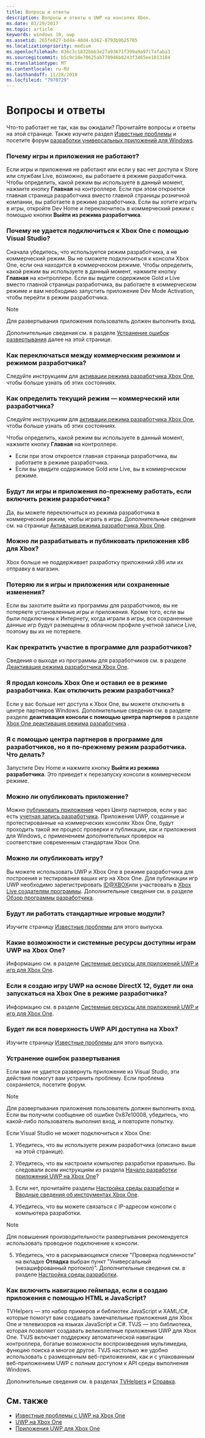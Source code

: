 ```yaml
---
title: Вопросы и ответы
description: Вопросы и ответы о UWP на консолях Xbox.
ms.date: 03/29/2017
ms.topic: article
keywords: windows 10, uwp
ms.assetid: 265fe827-bd4a-48d4-b362-8793b9b25705
ms.localizationpriority: medium
ms.openlocfilehash: 036c3c1832bbb3e27a93671f399a9a97c7afaba3
ms.sourcegitcommit: b5c9c18e70625ab770946b8243f3465ee1013184
ms.translationtype: MT
ms.contentlocale: ru-RU
ms.lasthandoff: 11/28/2018
ms.locfileid: "7970729"
---
```

# <a name="frequently-asked-questions"></a>Вопросы и ответы

Что-то работает не так, как вы ожидали? Прочитайте вопросы и ответы на этой странице. Также изучите раздел [Известные проблемы](known-issues.md) и посетите форум [разработки универсальных приложений для Windows](https://go.microsoft.com/fwlink/?linkid=839446). 

### <a name="why-arent-my-games-and-apps-working"></a>Почему игры и приложения не работают?

Если игры и приложения не работают или если у вас нет доступа к Store или службам Live, возможно, вы работаете в режиме разработчика. Чтобы определить, какой режим вы используете в данный момент, нажмите кнопку **Главная** на контроллере. Если при этом откроется главная страница разработчика вместо главной страницы розничной компании, вы работаете в режиме разработчика. Если вы хотите играть в игры, откройте Dev Home и переключитесь в коммерческий режим с помощью кнопки **Выйти из режима разработчика**.

### <a name="why-cant-i-connect-to-my-xbox-one-using-visual-studio"></a>Почему не удается подключиться к Xbox One с помощью Visual Studio?

Сначала убедитесь, что используется режим разработчика, а не коммерческий режим. Вы не сможете подключиться к консоли Xbox One, если она находится в коммерческом режиме. Чтобы определить, какой режим вы используете в данный момент, нажмите кнопку **Главная** на контроллере. Если вы видите содержимое Gold и Live вместо главной страницы разработчика, вы работаете в коммерческом режиме и вам необходимо запустить приложение Dev Mode Activation, чтобы перейти в режим разработчика.

> [!NOTE]
> Для развертывания приложения пользователь должен выполнить вход.

Дополнительные сведения см. в разделе [Устранение ошибок развертывания](#fixing-deployment-failures) далее на этой странице.

### <a name="how-do-i-switch-between-retail-mode-and-developer-mode"></a>Как переключаться между коммерческим режимом и режимом разработчика?

Следуйте инструкциям для [активации режима разработчика Xbox One](devkit-activation.md), чтобы больше узнать об этих состояниях.

### <a name="how-do-i-know-if-i-am-in-retail-mode-or-developer-mode"></a>Как определить текущий режим — коммерческий или разработчика?

Следуйте инструкциям для [активации режима разработчика Xbox One](devkit-activation.md), чтобы больше узнать об этих состояниях. 

Чтобы определить, какой режим вы используете в данный момент, нажмите кнопку **Главная** на контроллере. 
- Если при этом откроется главная страница разработчика, вы работаете в режиме разработчика.
- Если вы увидите содержимое Gold или Live, вы в коммерческом режиме.

### <a name="will-my-games-and-apps-still-work-if-i-activate-developer-mode"></a>Будут ли игры и приложения по-прежнему работать, если включить режим разработчика?

Да, вы можете переключиться из режима разработчика в коммерческий режим, чтобы играть в игры. Дополнительные сведения см. на странице [Активация режима разработчика Xbox One](devkit-activation.md). 

### <a name="can-i-develop-and-publish-x86-apps-for-xbox"></a>Можно ли разрабатывать и публиковать приложения x86 для Xbox?
Xbox больше не поддерживает разработку приложений x86 или их отправку в магазин. 

### <a name="will-i-lose-my-games-and-apps-or-saved-changes"></a>Потеряю ли я игры и приложения или сохраненные изменения?

Если вы захотите выйти из программы для разработчиков, вы не потеряете установленные игры и приложения. Кроме того, если вы были подключены к Интернету, когда играли в игры, все сохраненные данные игр будут размещены в облачном профиле учетной записи Live, поэтому вы их не потеряете.

### <a name="how-do-i-leave-the-developer-program"></a>Как прекратить участие в программе для разработчиков?

Сведения о выходе из программы для разработчиков см. в разделе [Деактивация режима разработчика Xbox One](devkit-deactivation.md).

### <a name="i-sold-my-xbox-one-and-left-it-in-developer-mode-how-do-i-deactivate-developer-mode"></a>Я продал консоль Xbox One и оставил ее в режиме разработчика. Как отключить режим разработчика?

Если у вас больше нет доступа к Xbox One, вы можете отключить в центре партнеров Windows. Дополнительные сведения см. в разделе разделе **деактивация консоли с помощью центра партнеров** в разделе [Xbox One деактивация режима разработчика](devkit-deactivation.md#deactivate-your-console-using-partner-center) . 

### <a name="i-left-the-developer-program-using-partner-center-but-im-in-still-developer-mode-what-do-i-do"></a>Я с помощью центра партнеров в программе для разработчиков, но я по-прежнему режим разработчика. Что делать?

Запустите Dev Home и нажмите кнопку **Выйти из режима разработчика**. Это приведет к перезапуску консоли в коммерческом режиме. 

### <a name="can-i-publish-my-app"></a>Можно ли опубликовать приложение?

Можно [публиковать приложения](../publish/index.md) через Центр партнеров, если у вас есть [учетная запись разработчика](https://developer.microsoft.com/store/register). Приложения UWP, созданные и протестированные на коммерческих консолях Xbox One, будут проходить такой же процесс проверки и публикации, как и приложения для Windows, с применением дополнительных проверок на соответствие современным стандартам Xbox One.

### <a name="can-i-publish-my-game"></a>Можно ли опубликовать игру?

Вы можете использовать UWP и Xbox One в режиме разработчика для построения и тестирования ваших игр на Xbox One. Для публикации игр UWP необходимо зарегистрировать [ID@XBOX](http://www.xbox.com/Developers/id)или участвовать в [Xbox Live создателям программы](https://developer.microsoft.com/games/xbox/xboxlive/creator). Дополнительные сведения см. в разделе [Обзор программы разработчика](https://developer.microsoft.com/games/xbox/docs/xboxlive/get-started/developer-program-overview.html).

### <a name="will-the-standard-game-engines-work"></a>Будут ли работать стандартные игровые модули?

Изучите страницу [Известные проблемы](known-issues.md) для этого выпуска.

### <a name="what-capabilities-and-system-resources-are-available-to-uwp-games-on-xbox-one"></a>Какие возможности и системные ресурсы доступны играм UWP на Xbox One? 

Информацию см. в разделе [Системные ресурсы для приложений UWP и игр для Xbox One](system-resource-allocation.md).

### <a name="if-i-create-a-directx-12-uwp-game-will-it-run-on-my-xbox-one-in-developer-mode"></a>Если я создаю игру UWP на основе DirectX 12, будет ли она запускаться на Xbox One в режиме разработчика?

Информацию см. в разделе [Системные ресурсы для приложений UWP и игр для Xbox One](system-resource-allocation.md).

### <a name="will-the-entire-uwp-api-surface-be-available-on-xbox"></a>Будет ли вся поверхность UWP API доступна на Xbox?

Изучите страницу [Известные проблемы](known-issues.md) для этого выпуска.

### <a name="fixing-deployment-failures"></a>Устранение ошибок развертывания

Если вам не удается развернуть приложение из Visual Studio, эти действия помогут вам устранить проблему. Если проблема сохраняется, посетите форум.

> [!NOTE]
> Для развертывания приложения пользователь должен выполнить вход. Если вы получили сообщение об ошибке 0x87e10008, убедитесь, что какой-либо пользователь выполнил вход, и повторите попытку.

Если Visual Studio не может подключиться к Xbox One:

1. Убедитесь, что вы используете режим разработчика (описано выше на этой странице).
2. Убедитесь, что вы настроили компьютер разработки правильно. Вы следовали *всем* инструкциям из раздела [Начало разработки приложений UWP на Xbox One](getting-started.md)? 

3. Если нет, прочитайте разделы [Настройка среды разработки](development-environment-setup.md) и [Вводные сведения об инструментах Xbox One](introduction-to-xbox-tools.md).

4. Убедитесь, что вы можете связаться с IP-адресом консоли с компьютера разработки.
  > [!NOTE]
  > Для повышения производительности развертывания рекомендуется использовать проводное подключение к консоли.

5. Убедитесь, что в раскрывающемся списке "Проверка подлинности" на вкладке **Отладка** выбран пункт "Универсальный (незашифрованный протокол)". Дополнительные сведения см. в разделе [Настройка среды разработки](development-environment-setup.md).


### <a name="if-im-building-an-app-using-htmljavascript-how-do-i-enable-gamepad-navigation"></a>Как включить навигацию геймпада, если я создаю приложения с помощью HTML и JavaScript?

TVHelpers — это набор примеров и библиотек JavaScript и XAML/C#, которые помогут вам создавать замечательные приложения для Xbox One и телевизоров на языках JavaScript и C#. TVJS — это библиотека, которая позволяет создавать великолепные приложения UWP для Xbox One. TVJS включает поддержку автоматической навигации контроллера, богатые возможности воспроизведения мультимедиа, функцию поиска и многое другое. TVJS настолько же удобно использовать с размещенным веб-приложением, как и с упакованным веб-приложением UWP с полным доступом к API среды выполнения Windows.

Дополнительные сведения см. в разделах [TVHelpers](https://github.com/Microsoft/TVHelpers) и [Справка](https://github.com/Microsoft/TVHelpers/wiki).

## <a name="see-also"></a>См. также
- [Известные проблемы с UWP на Xbox One](known-issues.md)
- [UWP на Xbox One](index.md)
- [Приложения UWP для Xbox One](index.md)
